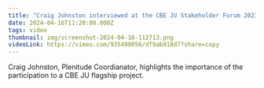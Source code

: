 ```yaml
---
title: "Craig Johnston interviewed at the CBE JU Stakeholder Forum 2023 "
date: 2024-04-16T11:20:00.000Z
tags: video
thumbnail: img/screenshot-2024-04-16-112713.png
videoLink: https://vimeo.com/935490056/df9ab918d7?share=copy
---
```

Craig Johnston, Plenitude Coordianator, highlights the importance of the participation to a CBE JU flagship project.
